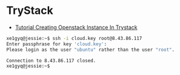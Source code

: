 # TryStack

- [Tutorial Creating Openstack Instance In Trystack](https://edwardsamuel.wordpress.com/2014/10/25/tutorial-creating-openstack-instance-in-trystack/)

```sh
xe1gyq@jessie:~$ ssh -i cloud.key root@8.43.86.117
Enter passphrase for key 'cloud.key': 
Please login as the user "ubuntu" rather than the user "root".

Connection to 8.43.86.117 closed.
xe1gyq@jessie:~$ 
```